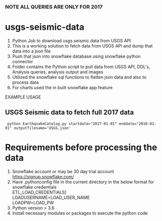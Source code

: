 ### NOTE ALL QUERIES ARE ONLY FOR 2017

# usgs-seismic-data
1. Python Job to download usgs seismic data from USGS API
2. This is a working solution to fetch data from USGS API and dump that data into a json file
3. Push that json into snowflake database using snowflake python connector
4. Folder contains the Python script to pull data from USGS API, DDL's, Analysis queries, analysis output and images
5. Utilized the snowflake sql functions to flatten json data and also to process data
6. For charts used the in built snowflake app feature

EXAMPLE USAGE
## USGS Seismic data to fetch full 2017 data
``` python EarthquakeCatalog.py startdate="2017-01-01" enddate="2018-01-01" outputfilename='USGS.json'```

# Requirements before processing the data
1. Snowflake account or may be 30 day trial account https://signup.snowflake.com/
2. Have .pythonconfig file in the current directory in the below format for snowflake credentials<br/>
   ETL_LOAD_CREDENTIALS]<br/>
   LOADUSERNAME=LOAD_USER_NAME<br/>
   LOADPW=LOAD_PW
3. Python version > 3.6
4. Install necessary modules or packages to execute the python code
